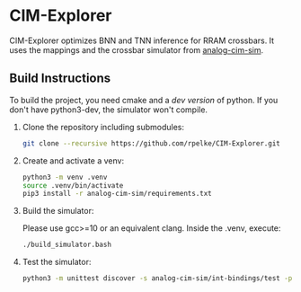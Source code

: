 # CIM-Explorer
CIM-Explorer optimizes BNN and TNN inference for RRAM crossbars.
It uses the mappings and the crossbar simulator from [analog-cim-sim](https://github.com/rpelke/analog-cim-sim).

## Build Instructions
To build the project, you need cmake and a *dev version* of python.
If you don't have python3-dev, the simulator won't compile.

1. Clone the repository including submodules:

    ```bash
    git clone --recursive https://github.com/rpelke/CIM-Explorer.git
    ```

1. Create and activate a venv:

    ```bash
    python3 -m venv .venv
    source .venv/bin/activate
    pip3 install -r analog-cim-sim/requirements.txt
    ```

1. Build the simulator:

    Please use gcc>=10 or an equivalent clang.
    Inside the .venv, execute:
    ```bash
    ./build_simulator.bash
    ```

1. Test the simulator:

    ```bash
    python3 -m unittest discover -s analog-cim-sim/int-bindings/test -p '*_test.py'
    ```
